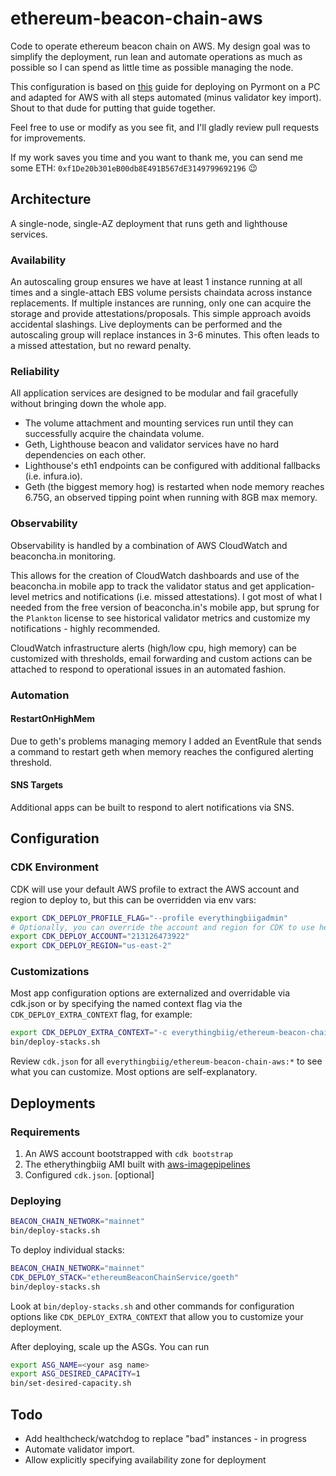 # ethereum-beacon-chain-aws
Code to operate ethereum beacon chain on AWS.  My design goal was to simplify the deployment, run lean and automate operations as much as possible so I can spend as little time as possible managing the node.

This configuration is based on [this](https://someresat.medium.com/guide-to-staking-on-ethereum-2-0-ubuntu-pyrmont-lighthouse-a634d3b87393) guide for deploying on Pyrmont on a PC and adapted for AWS with all steps automated (minus validator key import).  Shout to that dude for putting that guide together.

Feel free to use or modify as you see fit, and I'll gladly review pull requests for improvements.

If my work saves you time and you want to thank me, you can send me some ETH: `0xf1De20b301eB00db8E491B567dE3149799692196` 😉

## Architecture
A single-node, single-AZ deployment that runs geth and lighthouse services.

### Availability
An autoscaling group ensures we have at least 1 instance running at all times and a single-attach EBS volume persists chaindata across instance replacements.  If multiple instances are running, only one can acquire the storage and provide attestations/proposals.  This simple approach avoids accidental slashings.  Live deployments can be performed and the autoscaling group will replace instances in 3-6 minutes.  This often leads to a missed attestation, but no reward penalty.

### Reliability
All application services are designed to be modular and fail gracefully without bringing down the whole app.
- The volume attachment and mounting services run until they can successfully acquire the chaindata volume.
- Geth, Lighthouse beacon and validator services have no hard dependencies on each other.
- Lighthouse's eth1 endpoints can be configured with additional fallbacks (i.e. infura.io).
- Geth (the biggest memory hog) is restarted when node memory reaches 6.75G, an observed tipping point when running with 8GB max memory.

### Observability
Observability is handled by a combination of AWS CloudWatch and beaconcha.in monitoring.  

This allows for the creation of CloudWatch dashboards and use of the beaconcha.in mobile app to track the validator status and get application-level metrics and notifications (i.e. missed attestations).  I got most of what I needed from the free version of beaconcha.in's mobile app, but sprung for the `Plankton` license to see historical validator metrics and customize my notifications - highly recommended.

CloudWatch infrastructure alerts (high/low cpu, high memory) can be customized with thresholds, email forwarding and custom actions can be attached to respond to operational issues in an automated fashion.

### Automation
#### RestartOnHighMem
Due to geth's problems managing memory I added an EventRule that sends a command to restart geth when memory reaches the configured alerting threshold.

#### SNS Targets
Additional apps can be built to respond to alert notifications via SNS.

## Configuration
### CDK Environment
CDK will use your default AWS profile to extract the AWS account and region to deploy to, but this can be overridden via env vars:

```bash
export CDK_DEPLOY_PROFILE_FLAG="--profile everythingbiigadmin"
# Optionally, you can override the account and region for CDK to use here
export CDK_DEPLOY_ACCOUNT="213126473922"
export CDK_DEPLOY_REGION="us-east-2"
```

### Customizations
Most app configuration options are externalized and overridable via cdk.json or by specifying the named context flag via the `CDK_DEPLOY_EXTRA_CONTEXT` flag, for example:
```bash
export CDK_DEPLOY_EXTRA_CONTEXT="-c everythingbiig/ethereum-beacon-chain-aws:amiName=${AMI_NAME}"
bin/deploy-stacks.sh
```
Review `cdk.json` for all `everythingbiig/ethereum-beacon-chain-aws:*` to see what you can customize.  Most options are self-explanatory.

## Deployments
### Requirements
1. An AWS account bootstrapped with `cdk bootstrap`
2. The etherythingbiig AMI built with [aws-imagepipelines](https://github.com/juliosantos84/aws-imagepipelines)
3. Configured `cdk.json`. [optional]

### Deploying
```bash
BEACON_CHAIN_NETWORK="mainnet"
bin/deploy-stacks.sh
```

To deploy individual stacks:
```bash
BEACON_CHAIN_NETWORK="mainnet"
CDK_DEPLOY_STACK="ethereumBeaconChainService/goeth" 
bin/deploy-stacks.sh
```

Look at `bin/deploy-stacks.sh` and other commands for configuration options like `CDK_DEPLOY_EXTRA_CONTEXT` that allow you to customize your deployment.

After deploying, scale up the ASGs.  You can run 
```bash
export ASG_NAME=<your asg name> 
export ASG_DESIRED_CAPACITY=1 
bin/set-desired-capacity.sh
```
## Todo
- Add healthcheck/watchdog to replace "bad" instances - in progress
- Automate validator import.
- Allow explicitly specifying availability zone for deployment